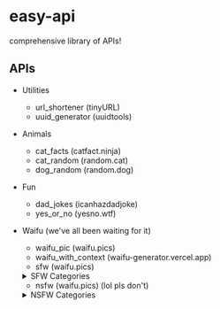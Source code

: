 # easy-api

comprehensive library of APIs!

## APIs
- Utilities
  - url_shortener (tinyURL)
  - uuid_generator (uuidtools)
- Animals
  - cat_facts (catfact.ninja)
  - cat_random (random.cat)
  - dog_random (random.dog)
- Fun
  - dad_jokes (icanhazdadjoke)
  - yes_or_no (yesno.wtf)
- Waifu (we've all been waiting for it)
  - waifu_pic (waifu.pics)
  - waifu_with_context (waifu-generator.vercel.app)
  - sfw (waifu.pics)
  <details>
  <summary>SFW Categories</summary>
  [
        'waifu',
        'neko',
        'shinobu',
        'megumin',
        'bully',
        'cuddle',
        'cry',
        'hug',
        'awoo',
        'kiss',
        'lick',
        'pat',
        'smug',
        'bonk',
        'yeet',
        'blush',
        'smile',
        'wave',
        'highfive',
        'handhold',
        'nom',
        'bite',
        'glomp',
        'slap',
        'kill',
        'kick',
        'happy',
        'wink',
        'poke',
        'dance',
        'cringe'
    ]
  </details>
  
  - nsfw (waifu.pics) (lol pls don't)

  <details>
  <summary>NSFW Categories</summary>
  [
        'waifu',
        'neko',
        'trap',
        'blowjob'
  ]
  </details>
